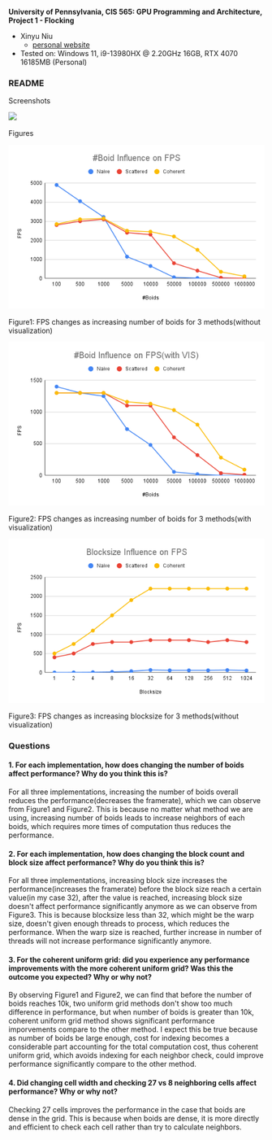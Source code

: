 **University of Pennsylvania, CIS 565: GPU Programming and Architecture,
Project 1 - Flocking**

* Xinyu Niu
  * [personal website](https://xinyuniu6.wixsite.com/my-site-1)
* Tested on: Windows 11, i9-13980HX @ 2.20GHz 16GB, RTX 4070 16185MB (Personal)

### README

Screenshots

![](images/animation.gif)

Figures

![](images/boidnum.png)

Figure1: FPS changes as increasing number of boids for 3 methods(without visualization)

![](images/boidnumvis.png)

Figure2: FPS changes as increasing number of boids for 3 methods(with visualization)

![](images/blocksize.png)

Figure3: FPS changes as increasing blocksize for 3 methods(without visualization)

### Questions

#### 1. For each implementation, how does changing the number of boids affect performance? Why do you think this is?

For all three implementations, increasing the number of boids overall reduces the performance(decreases the framerate), which we can observe from Figure1 and Figure2. This is because no matter what method we are using, increasing number of boids leads to increase neighbors of each boids, which requires more times of computation thus reduces the performance.

#### 2. For each implementation, how does changing the block count and block size affect performance? Why do you think this is?

For all three implementations, increasing block size increases the performance(increases the framerate) before the block size reach a certain value(in my case 32), after the value is reached, increasing block size doesn't affect performance significantly anymore as we can observe from Figure3. This is because blocksize less than 32, which might be the warp size, doesn't given enough threads to process, which reduces the performance. When the warp size is reached, further increase in number of threads will not increase performance significantly anymore.

#### 3. For the coherent uniform grid: did you experience any performance improvements with the more coherent uniform grid? Was this the outcome you expected? Why or why not?

By observing Figure1 and Figure2, we can find that before the number of boids reaches 10k, two uniform grid methods don't show too much difference in performance, but when number of boids is greater than 10k, coherent uniform grid method shows significant performance imporvements compare to the other method. I expect this be true because as number of boids be large enough, cost for indexing becomes a considerable part accounting for the total computation cost, thus coherent uniform grid, which avoids indexing for each neighbor check, could improve performance significantly compare to the other method.

#### 4. Did changing cell width and checking 27 vs 8 neighboring cells affect performance? Why or why not? 

Checking 27 cells improves the performance in the case that boids are dense in the grid. This is because when boids are dense, it is more directly and efficient to check each cell rather than try to calculate neighbors.